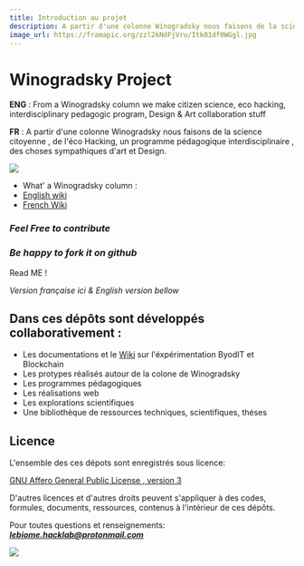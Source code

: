 ```yaml
---
title: Introduction au projet
description: A partir d'une colonne Winogradsky nous faisons de la science citoyenne , de l'éco Hacking, un programme pédagogique interdisciplinaire , des choses sympathiques d'art et Design.
image_url: https://framapic.org/zzl2kNdFjVru/Itk01df0WGgl.jpg
---
```


# Winogradsky Project

**ENG** : From a Winogradsky column we make citizen science, eco hacking, interdisciplinary pedagogic program, Design &amp; Art collaboration stuff

**FR** : A partir d'une colonne Winogradsky nous faisons de la science citoyenne , de l'éco Hacking, un programme pédagogique interdisciplinaire , des choses sympathiques d'art et Design.

![](https://framapic.org/GxuRd6HWR162/WqyF3WqRzwz7.jpg)

* What' a Winogradsky column :
 * [English wiki](https://en.wikipedia.org/wiki/Winogradsky_column)
 * [French Wiki](https://fr.wikipedia.org/wiki/Colonne_de_Winogradsky)

### _Feel Free to contribute_

### _Be happy to fork it on github_

Read ME !

_Version française ici & English version bellow_

## Dans ces dépôts sont développés collaborativement :

* Les documentations et le [Wiki](https://github.com/LeBiome/Proto_et_Projets/wiki) sur l'éxpérimentation ByodIT et Blockchain
* Les protypes réalisés autour de la colone de Winogradsky
* Les programmes pédagogiques
* Les réalisations web
* Les explorations scientifiques
* Une bibliothèque de ressources techniques, scientifiques, théses

## Licence

L'ensemble des ces dépots sont enregistrés sous licence:

[GNU Affero General Public License , version 3](https://fr.wikipedia.org/wiki/GNU_Affero_General_Public_License)

D'autres licences et d'autres droits peuvent s'appliquer à des codes, formules, documents, ressources, contenus à l'intérieur de ces dépôts.

Pour toutes questions et renseignements: _**lebiome.hacklab@protonmail.com**_

![](https://framapic.org/nsPSreMc4qcm/jEl6q0mn6taO.jpg)
